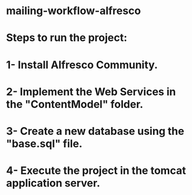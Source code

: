 # mailing-workflow-alfresco

# Steps to run the project:
# 1- Install Alfresco Community.
# 2- Implement the Web Services in the "ContentModel" folder.
# 3- Create a new database using the "base.sql" file.
# 4- Execute the project in the tomcat application server.
